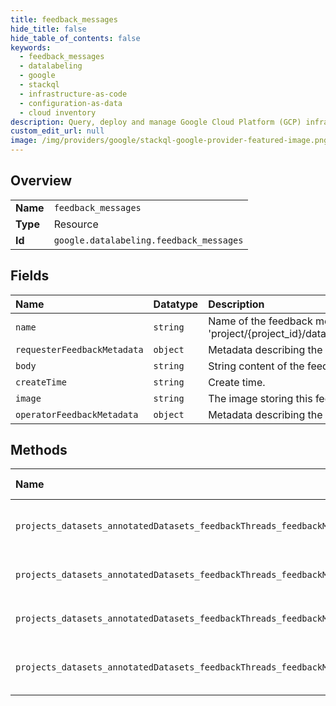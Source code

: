 ```yaml
---
title: feedback_messages
hide_title: false
hide_table_of_contents: false
keywords:
  - feedback_messages
  - datalabeling
  - google    
  - stackql
  - infrastructure-as-code
  - configuration-as-data
  - cloud inventory
description: Query, deploy and manage Google Cloud Platform (GCP) infrastructure and resources using SQL
custom_edit_url: null
image: /img/providers/google/stackql-google-provider-featured-image.png
---
```

  
    

## Overview
<table><tbody>
<tr><td><b>Name</b></td><td><code>feedback_messages</code></td></tr>
<tr><td><b>Type</b></td><td>Resource</td></tr>
<tr><td><b>Id</b></td><td><code>google.datalabeling.feedback_messages</code></td></tr>
</tbody></table>

## Fields
| Name | Datatype | Description |
|:-----|:---------|:------------|
| `name` | `string` | Name of the feedback message in a feedback thread. Format: 'project/&#123;project_id&#125;/datasets/&#123;dataset_id&#125;/annotatedDatasets/&#123;annotated_dataset_id&#125;/feedbackThreads/&#123;feedback_thread_id&#125;/feedbackMessage/&#123;feedback_message_id&#125;' |
| `requesterFeedbackMetadata` | `object` | Metadata describing the feedback from the labeling task requester. |
| `body` | `string` | String content of the feedback. Maximum of 10000 characters. |
| `createTime` | `string` | Create time. |
| `image` | `string` | The image storing this feedback if the feedback is an image representing operator's comments. |
| `operatorFeedbackMetadata` | `object` | Metadata describing the feedback from the operator. |
## Methods
| Name | Accessible by | Required Params | Description |
|:-----|:--------------|:----------------|:------------|
| `projects_datasets_annotatedDatasets_feedbackThreads_feedbackMessages_get` | `SELECT` | `annotatedDatasetsId, datasetsId, feedbackMessagesId, feedbackThreadsId, projectsId` | Get a FeedbackMessage object. |
| `projects_datasets_annotatedDatasets_feedbackThreads_feedbackMessages_list` | `SELECT` | `annotatedDatasetsId, datasetsId, feedbackThreadsId, projectsId` | List FeedbackMessages with pagination. |
| `projects_datasets_annotatedDatasets_feedbackThreads_feedbackMessages_create` | `INSERT` | `annotatedDatasetsId, datasetsId, feedbackThreadsId, projectsId` | Create a FeedbackMessage object. |
| `projects_datasets_annotatedDatasets_feedbackThreads_feedbackMessages_delete` | `DELETE` | `annotatedDatasetsId, datasetsId, feedbackMessagesId, feedbackThreadsId, projectsId` | Delete a FeedbackMessage. |
